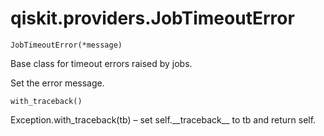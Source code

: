 <span id="qiskit-providers-jobtimeouterror" />

# qiskit.providers.JobTimeoutError

<span id="undefined" />

`JobTimeoutError(*message)`

Base class for timeout errors raised by jobs.

Set the error message.

<span id="undefined" />

`with_traceback()`

Exception.with\_traceback(tb) – set self.\_\_traceback\_\_ to tb and return self.
